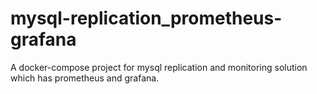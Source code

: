 # mysql-replication_prometheus-grafana
A docker-compose project for mysql replication and monitoring solution which has prometheus and grafana.
